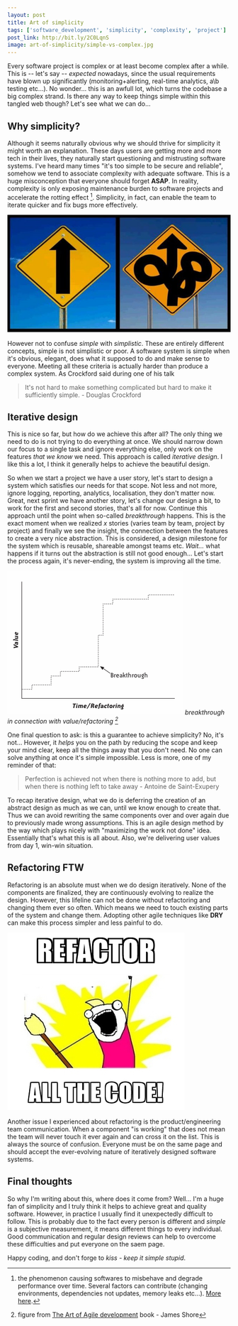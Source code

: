 ```yaml
---
layout: post
title: Art of simplicity
tags: ['software_development', 'simplicity', 'complexity', 'project']
post_link: http://bit.ly/2C0LqnS
image: art-of-simplicity/simple-vs-complex.jpg
---
```


Every software project is complex or at least become complex after a while. This is -- let's say -- *expected* nowadays, since the usual requirements have blown up significantly (monitoring+alerting, real-time analytics, a\b testing etc...). No wonder... this is an awfull lot, which turns the codebase a big complex strand. Is there any way to keep things simple within this tangled web though? Let's see what we can do...

## Why simplicity?
Although it seems naturally obvious why we should thrive for simplicity it might worth an explanation. These days users are getting more and more tech in their lives, they naturally start questioning and mistrusting software systems. I've heard many times "it's too simple to be secure and reliable", somehow we tend to associate complexity with adequate software. This is a huge misconception that everyone should forget **ASAP**. In reality, complexity is only exposing maintenance burden to software projects and accelerate the rotting effect [^1]. Simplicity, in fact, can enable the team to iterate quicker and fix bugs more effectively.

![simple-vs-complex](/assets/images/art-of-simplicity/simple-vs-complex.jpg)

However not to confuse *simple* with *simplistic*. These are entirely different concepts, simple is not simplistic or poor. A software system is simple when it's obvious, elegant, does what it supposed to do and make sense to everyone. Meeting all these criteria is actually harder than produce a complex system. As Crockford said during one of his talk

> It's not hard to make something complicated but hard to make it sufficiently simple. - Douglas Crockford

## Iterative design
This is nice so far, but how do we achieve this after all? The only thing we need to do is not trying to do everything at once. We should narrow down our focus to a single task and ignore everything else, only work on the features *that we know* we need. This approach is called *iterative design*. I like this a lot, I think it generally helps to achieve the beautiful design.

So when we start a project we have a user story, let's start to design a system which satisfies our needs for that scope. Not less and not more, ignore logging, reporting, analytics, localisation, they don't matter now. Great, next sprint we have another story, let's change our design a bit, to work for the first and second stories, that's all for now. Continue this approach until the point when so-called *breakthrough* happens. This is the exact moment when we realized *x* stories (varies team by team, project by project) and finally we see the insight, the connection between the features to create a very nice abstraction. This is considered, a design milestone for the system which is reusable, shareable amongst teams etc. *Wait...* what happens if it turns out the abstraction is still not good enough... Let's start the process again, it's never-ending, the system is improving all the time.

![iterative_design](/assets/images/art-of-simplicity/iterative_design.gif)
*breakthrough in connection with value/refactoring [^2]*

One final question to ask: is this a guarantee to achieve simplicity? No, it's not... However, it *helps* you on the path by reducing the scope and keep your mind clear, keep all the things away that you don't need. No one can solve anything at once it's simple impossible. Less is more, one of my reminder of that:

> Perfection is achieved not when there is nothing more to add, but when there is nothing left to take away - Antoine de Saint-Exupery

To recap iterative design, what we do is deferring the creation of an abstract design as much as we can, until we know enough to create that. Thus we can avoid rewriting the same components over and over again due to previously made wrong assumptions. This is an agile design method by the way which plays nicely with "maximizing the work not done" idea. Essentially that's what this is all about. Also, we're delivering user values from day 1, win-win situation.

## Refactoring FTW
Refactoring is an absolute must when we do design iteratively. None of the components are finalized, they are continuously evolving to realize the design. However, this lifeline can not be done without refactoring and changing them ever so often. Which means we need to touch existing parts of the system and change them. Adopting other agile techniques like **DRY** can make this process simpler and less painful to do.

![refactor](/assets/images/art-of-simplicity/refactor.jpg)

Another issue I experienced about refactoring is the product/engineering team communication. When a component "is working" that does not mean the team will never touch it ever again and can cross it on the list. This is always the source of confusion. Everyone must be on the same page and should accept the ever-evolving nature of iteratively designed software systems.

## Final thoughts
So why I'm writing about this, where does it come from? Well... I'm a huge fan of simplicity and I truly think it helps to achieve great and quality software. However, in practice I usually find it unexpectedly difficult to follow. This is probably due to the fact every person is different and *simple* is a subjective measurement, it means different things to every individual. Good communication and regular design reviews can help to overcome these difficulties and put everyone on the saem page.

Happy coding, and don't forge to *kiss - keep it simple stupid*.

[^1]: the phenomenon causing softwares to misbehave and degrade performance over time. Several factors can contribute (changing environments, dependencies not updates, memory leaks etc...). [More here](https://en.wikipedia.org/wiki/Software_rot).

[^2]: figure from [The Art of Agile development](http://www.jamesshore.com/Agile-Book) book - James Shore

